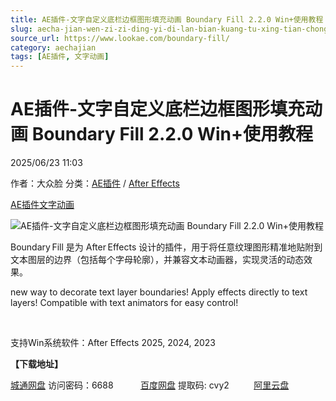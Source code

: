 ```yaml
---
title: AE插件-文字自定义底栏边框图形填充动画 Boundary Fill 2.2.0 Win+使用教程
slug: aecha-jian-wen-zi-zi-ding-yi-di-lan-bian-kuang-tu-xing-tian-chong-dong-hua-boundary-fill-2-2-0-win-shi-yong-jiao-cheng
source_url: https://www.lookae.com/boundary-fill/
category: aechajian
tags: [AE插件, 文字动画]
---
```

# AE插件-文字自定义底栏边框图形填充动画 Boundary Fill 2.2.0 Win+使用教程

2025/06/23 11:03

作者：大众脸
分类：[AE插件](https://www.lookae.com/after-effects/aechajian/) / [After Effects](https://www.lookae.com/after-effects/)

[AE插件](https://www.lookae.com/tag/ae%e6%8f%92%e4%bb%b6/)[文字动画](https://www.lookae.com/tag/%e6%96%87%e5%ad%97%e5%8a%a8%e7%94%bb/)

![AE插件-文字自定义底栏边框图形填充动画 Boundary Fill 2.2.0 Win+使用教程](https://www.lookae.com/wp-content/uploads/2025/06/Boundary-Fill.jpg "AE插件-文字自定义底栏边框图形填充动画 Boundary Fill 2.2.0 Win+使用教程-LookAE.com")

Boundary Fill 是为 After Effects 设计的插件，用于将任意纹理图形精准地贴附到文本图层的边界（包括每个字母轮廓），并兼容文本动画器，实现灵活的动态效果。

new way to decorate text layer boundaries! Apply effects directly to text layers! Compatible with text animators for easy control!

[﻿﻿﻿](http://cloud.video.taobao.com/play/u/null/p/1/e/6/t/1/524298851808.mp4)

支持Win系统软件：After Effects 2025, 2024, 2023

**【下载地址】**

[城通网盘](https://url70.ctfile.com/f/2827370-1521487207-ff01e0?p=4431) 访问密码：6688           [百度网盘](https://pan.baidu.com/s/1K4jekcKSS9elM4-WNgy77A?pwd=cvy2) 提取码: cvy2          [阿里云盘](https://www.alipan.com/s/G4cWWGGYKgr)
